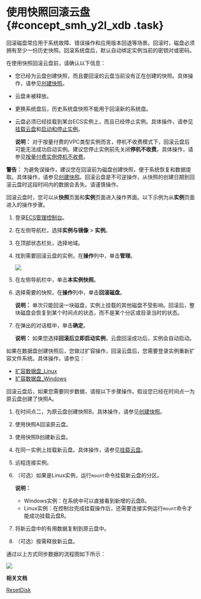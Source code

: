 # 使用快照回滚云盘 {#concept_smh_y2l_xdb .task}

回滚磁盘常应用于系统故障、错误操作和应用版本回退等场景。回滚时，磁盘必须拥有至少一份历史快照。回滚系统盘后，默认自动绑定实例当前的密钥对或密码。

在使用快照回滚云盘前，请确认以下信息：

-   您已经为云盘创建快照，而且要回滚的云盘当前没有正在创建的快照。具体操作，请参见[创建快照](cn.zh-CN/快照/使用快照/创建快照.md#)。
-   云盘未被释放。
-   更换系统盘后，历史系统盘快照不能用于回滚新的系统盘。
-   云盘必须已经挂载到某台ECS实例上，而且已经停止实例。具体操作，请参见[挂载云盘](../cn.zh-CN/块存储/云盘/挂载云盘.md#)和[启动和停止实例](../cn.zh-CN/实例/管理实例/启动和停止实例.md#)。

    **说明：** 对于按量付费的VPC类型实例而言，停机不收费模式下，回滚云盘后可能无法成功启动实例。建议您停止实例前先关闭**停机不收费**。具体操作，请参见[按量付费实例停机不收费](../cn.zh-CN/产品定价/按量付费实例停机不收费.md#)。


**警告：** 为避免误操作，建议您在回滚前为磁盘创建快照，便于系统恢复和数据提取。具体操作，请参见[创建快照](cn.zh-CN/快照/使用快照/创建快照.md#)。回滚云盘是不可逆操作，从快照的创建日期到回滚云盘时这段时间内的数据会丢失。请谨慎操作。

回滚云盘时，您可以从**快照**页面和**实例**页面进入操作界面。以下示例为从**实例**页面进入的操作步骤。

1.  登录[ECS管理控制台](https://ecs.console.aliyun.com)。
2.  在左侧导航栏，选择**实例与镜像** \> **实例**。
3.  在顶部状态栏处，选择地域。
4.  找到需要回滚云盘的实例，在**操作**列中，单击**管理**。 

    ![](http://static-aliyun-doc.oss-cn-hangzhou.aliyuncs.com/assets/img/9688/156386456939440_zh-CN.png)

5.  在左侧导航栏中，单击**本实例快照**。
6.  选择需要的快照，在**操作**列中，单击**回滚磁盘**。 

    **说明：** 单次只能回滚一块磁盘，实例上挂载的其他磁盘不受影响。回滚后，整块磁盘会恢复到某个时间点的状态，而不是某个分区或目录当时的状态。

7.  在弹出的对话框中，单击**确定**。 

    **说明：** 如果您选择**回滚后立即启动实例**，云盘回滚成功后，实例会自动启动。


如果在数据盘创建快照后，您做过扩容操作，回滚云盘后，您需要登录实例重新扩容文件系统。具体操作，请参见：

-   [扩容数据盘\_Linux](cn.zh-CN/块存储/云盘/扩容云盘/扩展分区和文件系统_Linux数据盘.md#)
-   [扩容数据盘\_Windows](cn.zh-CN/块存储/云盘/扩容云盘/扩展分区和文件系统_Windows.md#)

回滚云盘后，如果您需要同步数据，请按以下步骤操作。假设您已经在时间点一为原云盘创建了快照A。

1.  在时间点二，为原云盘创建快照B。具体操作，请参见[创建快照](cn.zh-CN/快照/使用快照/创建快照.md#)。
2.  使用快照A回滚原云盘。
3.  使用快照B创建新云盘。
4.  在同一实例上挂载新云盘。具体操作，请参见[挂载云盘](../cn.zh-CN/块存储/云盘/挂载云盘.md#)。
5.  远程连接实例。
6.  （可选）如果是Linux实例，运行`mount`命令挂载新云盘的分区。

    **说明：** 

    -   Windows实例：在系统中可以直接看到新增的云盘B。
    -   Linux实例：在控制台完成挂载操作后，还需要连接实例运行`mount`命令才能成功挂载云盘B。
7.  将新云盘中的有用数据复制到原云盘中。
8.  （可选）按需释放新云盘。

通过以上方式同步数据的流程图如下所示：

![](http://static-aliyun-doc.oss-cn-hangzhou.aliyuncs.com/assets/img/9688/156386456940777_zh-CN.png)

**相关文档**  


[ResetDisk](../cn.zh-CN/API参考/磁盘/ResetDisk.md#)

